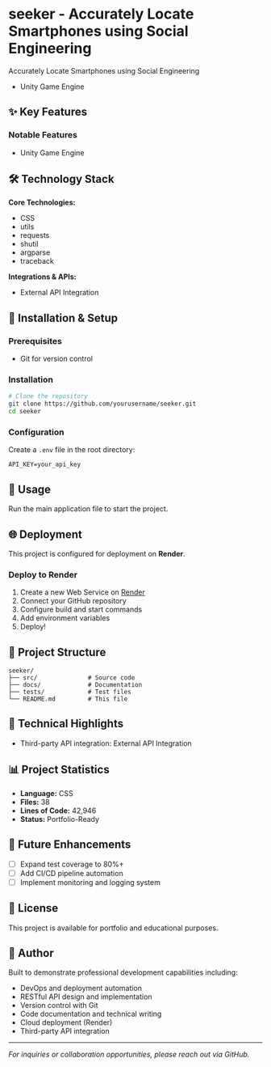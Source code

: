# seeker - Accurately Locate Smartphones using Social Engineering 

Accurately Locate Smartphones using Social Engineering 
- Unity Game Engine

## ✨ Key Features

### Notable Features
- Unity Game Engine

## 🛠️ Technology Stack

**Core Technologies:**
- CSS
- utils
- requests
- shutil
- argparse
- traceback

**Integrations & APIs:**
- External API Integration

## 🚀 Installation & Setup

### Prerequisites

- Git for version control

### Installation

```bash
# Clone the repository
git clone https://github.com/yourusername/seeker.git
cd seeker

```

### Configuration

Create a `.env` file in the root directory:

```env
API_KEY=your_api_key
```

## 📖 Usage

Run the main application file to start the project.

## 🌐 Deployment

This project is configured for deployment on **Render**.

### Deploy to Render

1. Create a new Web Service on [Render](https://render.com)
2. Connect your GitHub repository
3. Configure build and start commands
4. Add environment variables
5. Deploy!

## 📁 Project Structure

```
seeker/
├── src/              # Source code
├── docs/             # Documentation
├── tests/            # Test files
└── README.md         # This file
```

## 🔧 Technical Highlights

- Third-party API integration: External API Integration

## 📊 Project Statistics

- **Language:** CSS
- **Files:** 38
- **Lines of Code:** 42,946
- **Status:** Portfolio-Ready

## 🚧 Future Enhancements

- [ ] Expand test coverage to 80%+
- [ ] Add CI/CD pipeline automation
- [ ] Implement monitoring and logging system

## 📄 License

This project is available for portfolio and educational purposes.

## 👤 Author

Built to demonstrate professional development capabilities including:
- DevOps and deployment automation
- RESTful API design and implementation
- Version control with Git
- Code documentation and technical writing
- Cloud deployment (Render)
- Third-party API integration

---

*For inquiries or collaboration opportunities, please reach out via GitHub.*